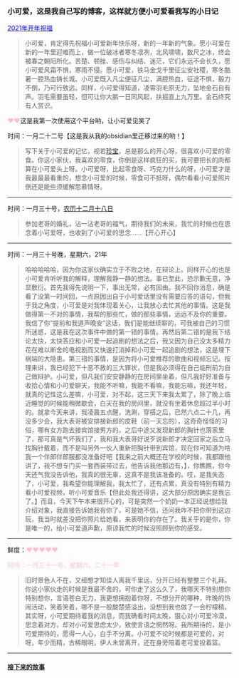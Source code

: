 ### 小可爱，这是我自己写的博客，这样就方便小可爱看我写的小日记


<u><font color='blue'>2021年开年祝福</font></u>

>小可爱，肯定得先祝福小可爱新年快乐呀，新的一年新的气象。愿小可爱在新的一年里迎难而上，做一位破冰者寒冬凛冽，北风啸啸，数尺之冰，终会被春之朝阳所化。苦楚、顿挫、感伤与纠结、迷茫，它们永远不会长久，愿小可爱风霜不惧，寒雨不侵。愿小可爱，铁马金戈千里征尘安社稷，寒冬酷暑一腔热血铸长城。小可爱既入凡尘便征凡尘，满腔热血，征途不惧，毅力不倒，乃可行致远。同样，小可爱得知道，凌霄羽毛原无力，坠地金石自有声。羽毛需要虽轻，但可让你大鹏一日同风起，扶摇直上九万里。金石终究有人赏识。




<p><font color="pink">&hearts;&hearts;</font>这是我第一次使用这个平台哟，让小可爱见笑了</p>


时间：一月二十二号【这是我从我的obsidian里迁移过来的哟！】
>写下关于小可爱的记忆，视若[珍宝](./珍宝阁楼.md)，总是那么的开心呀，很喜欢小可爱的零食。你这小家伙，我喜欢的零食，你倒是这样疯狂的买，我可要把长的肉都算在小可爱头上呀。小可爱呀，比起零食呀、巧克力什么的呀，小可爱才是我最最最看重的，想念小可爱的时候，零食可不抵呀，偶尔看看小可爱照片倒还是能些须缓解思慕情呀。


----


时间：一月三十号，[农历十二月十八日](珍宝阁楼.md)

>参加老哥的婚礼，沾一沾老哥的福气，期待我们的未来，我忙的时候也在思念着小可爱呀，也收到了小可爱的思念……【开心开心】




----

时间：一月三十号晚，星期六，21年

>哈哈哈哈哈，因为你这家伙确实立于不败之地，在辩论上。同样开心的也是小可爱肯听听我的解释，理解我静一静的想法。事已至此，恐示歉无意，净显敷衍。首先我得先说明一下，事出无常，必有因由。我不回你消息，确是看了没第一时间回，一点原因出自于小可爱话里没有需要应答的语句，但我于我之角度，小可爱是对我体现着关心，让我放心去忙其他的事情。这是我做得第一不对的事情，我帮的那些忙，做的那些事情，远远不及你的重要。我信了你“提前和我道声晚安”这话，我们是能继续聊的，可我被自己的习惯所迷惑，这是我在这次事件中做的第一错的事情。再然后第二错的是我下结论太快，太快答应和小可爱一起追剧的想法之后，我又因为自己没太多精力花在难以断舍的电视剧而又快速打消掉和小可爱一起追剧的想法，这是埋下祸端的大隐患。第三错的事情，是因为将小可爱推荐的歌曲和视频忘记。按理来讲，我已经犯下十恶不赦的三大罪状，但是我必须得在自己临刑前为自己做辩护。小可爱，但凡我们安安静静的在房间里坐着，但凡我好好准备与收拾心情和小可爱聊天，我能不听嘛，我能不看嘛，我能忘嘛，我还年轻，就真的记性这么差嘛，小可爱，对不起，这三天下来我太累了，除了晚上临近睡觉的时候能稍微歇会，白天在我的房间里，就没有坐着休息超过半小时的。就拿今天来讲，我凌晨五点醒，洗涮，穿搭之后，已然六点二十几，再没多少会，我大表哥被安排接新郎的皮鞋（前一天忘的），这奇奇怪怪的习俗，哪有女方跑去接宾馆接男方的，之后中途又发现新郎的胸针也落家里了，那可真是气坏我们了，我和我大表哥好说歹说新郎才决定回家之后立马找胸针戴着，而不是叫另外一伙人重新把胸针带到宾馆，现在你可知道为啥我一个伴郎伴郎服都没准备好吧【我来之前大概还在学校的时候，我都跟他讲了，我不想专门买一套西装带过去，他告诉我他那边有，】，你瞧瞧，你今天还气我没告诉他，我真的很无辜，这真不是我该准备的。哎，是我失态了，小可爱，我希望你能理解我，我太忙了，还有点累，真没有特别有精力看小可爱视频，听小可爱音乐【但此处我还得讲，这大部分原因确实是我忘了。】而且，今天下午本来很开心的，可是突然一个奶奶一本正经说想给我介绍对象，我直接告诉她我有你了，可是她不信，还问我咋不把你带到这边玩，我当时就差没把你照片给她看，来表明你的存在了。我关乎的是你，你是唯一的，给小可爱道声歉，原谅我忙的时候没照顾到你的感受。


----
<p>鲜度：<font color="pink">&hearts;&hearts;&hearts;&hearts;&hearts;<font></p>


时间：一月三十一号，星期六，二十一年


>旧时景色人不在，又细想才知佳人离我千里远，分开已经有整整三个礼拜。你这小家伙走的时候是我最不舍的，可你走了这么久了，我哪天不特别想你特别想你，言语苍白无力，我更想拥抱着你呀，不想分开的哪种，昨晚的热闹活动，笑着笑着，哪不是一股酸楚感溢出，没想到我也做了一会柠檬精。其实呀，小可爱期待着我的消息，而我确看时间太晚，狠心对小可爱冷漠，思念着对方，却对小可爱思虑太少，致使言语之惘然呀。我所期待的，是小可爱期待的，愿得一人心，白手不分离。小可爱不论时候都是可爱的，对呀，年少而精，古稀眼明，伊人未曾离开，还在身旁陪着老可爱投着篮。


----

#### [接下来的故事](./yiyi.md)
